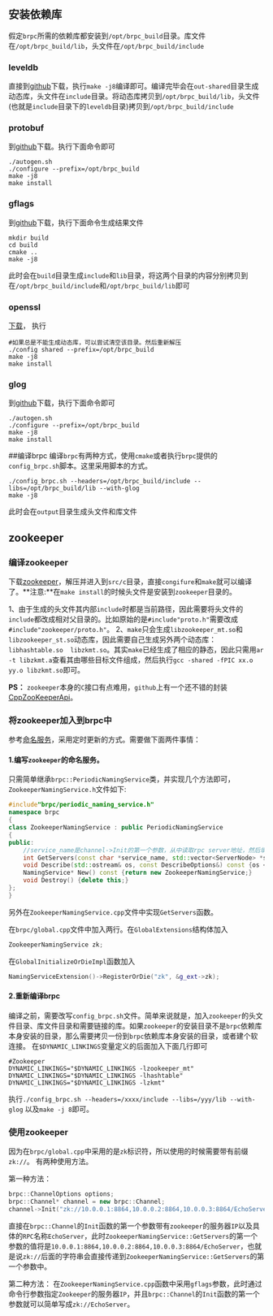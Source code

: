 ## 安装依赖库

假定`brpc`所需的依赖库都安装到`/opt/brpc_build`目录。库文件在`/opt/brpc_build/lib`，头文件在`/opt/brpc_build/include`

### leveldb
直接到[github](https://github.com/google/leveldb)下载，执行`make -j8`编译即可。编译完毕会在`out-shared`目录生成动态库，头文件在`include`目录。将动态库拷贝到`/opt/brpc_build/lib`，头文件(也就是`include`目录下的`leveldb`目录)拷贝到`/opt/brpc_build/include`

### protobuf
到[github](https://github.com/protocolbuffers/protobuf)下载。执行下面命令即可
```shell
./autogen.sh
./configure --prefix=/opt/brpc_build
make -j8
make install
```

### gflags
到[github](https://github.com/gflags/gflags)下载，执行下面命令生成结果文件
```shell
mkdir build
cd build
cmake ..
make -j8
```
此时会在`build`目录生成`include`和`lib`目录，将这两个目录的内容分别拷贝到在`/opt/brpc_build/include`和`/opt/brpc_build/lib`即可

### openssl
[下载](https://ftp.openssl.org/source/old/1.0.2/openssl-1.0.2l.tar.gz)， 执行
```shell
#如果总是不能生成动态库，可以尝试清空该目录。然后重新解压
./config shared --prefix=/opt/brpc_build
make -j8
make install
```


### glog
到[github](https://github.com/google/glog)下载，执行下面命令即可
```shell
./autogen.sh
./configure --prefix=/opt/brpc_build
make -j8
make install
```



##编译brpc
编译`brpc`有两种方式，使用`cmake`或者执行`brpc`提供的`config_brpc.sh`脚本。这里采用脚本的方式。
```shell
./config_brpc.sh --headers=/opt/brpc_build/include --libs=/opt/brpc_build/lib --with-glog
make -j8
```
此时会在`output`目录生成头文件和库文件


## zookeeper
### 编译zookeeper
下载[zookeeper](http://mirror.bit.edu.cn/apache/zookeeper/stable/)，解压并进入到`src/c`目录，直接`congifure`和`make`就可以编译了。**注意:**在`make install`的时候头文件是安装到`zookeeper`目录的。

1、由于生成的头文件其内部`include`时都是当前路径，因此需要将头文件的`include`都改成相对父目录的。比如原始的是`#include"proto.h"`需要改成`#include"zookeeper/proto.h"`。
2、`make`只会生成`libzookeeper_mt.so`和`libzookeeper_st.so`动态库，因此需要自己生成另外两个动态库：`libhashtable.so  libzkmt.so`。其实`make`已经生成了相应的静态，因此只需用`ar -t libzkmt.a`查看其由哪些目标文件组成，然后执行`gcc -shared -fPIC xx.o yy.o libzkmt.so`即可。

**PS：** `zookeeper`本身的`C`接口有点难用，`github`上有一个还不错的封装[CppZooKeeperApi](https://github.com/godmoon/CppZooKeeperApi)。

### 将zookeeper加入到brpc中
参考[命名服务](https://github.com/brpc/brpc/blob/master/docs/cn/load_balancing.md#%E5%91%BD%E5%90%8D%E6%9C%8D%E5%8A%A1)，采用定时更新的方式。需要做下面两件事情：

#### 1.编写`zookeeper`的命名服务。
只需简单继承`brpc::PeriodicNamingService`类，并实现几个方法即可，`ZookeeperNamingService.h`文件如下:
```cpp
#include"brpc/periodic_naming_service.h"
namespace brpc
{
class ZookeeperNamingService : public PeriodicNamingService
{
public:
    //service_name是channel->Init的第一个参数，从中读取rpc server地址，然后填充到servers即可
    int GetServers(const char *service_name, std::vector<ServerNode> *servers)override;
    void Describe(std::ostream& os, const DescribeOptions&) const {os << "zookeeper";}
    NamingService* New() const {return new ZookeeperNamingService;}
    void Destroy() {delete this;}
};
}
```
另外在`ZookeeperNamingService.cpp`文件中实现`GetServers`函数。

在`brpc/global.cpp`文件中加入两行。在`GlobalExtensions`结构体加入
```cpp
ZookeeperNamingService zk;
```
在`GlobalInitializeOrDieImpl`函数加入
```cpp
NamingServiceExtension()->RegisterOrDie("zk", &g_ext->zk);
```

#### 2.重新编译brpc
编译之前，需要改写`config_brpc.sh`文件。简单来说就是，加入`zookeeper`的头文件目录、库文件目录和需要链接的库。如果`zookeeper`的安装目录不是`brpc`依赖库本身安装的目录，那么需要拷贝一份到`brpc`依赖库本身安装的目录，或者建个软连接。
在`$DYNAMIC_LINKINGS`变量定义的后面加入下面几行即可
```shell
#Zookeeper
DYNAMIC_LINKINGS="$DYNAMIC_LINKINGS -lzookeeper_mt"
DYNAMIC_LINKINGS="$DYNAMIC_LINKINGS -lhashtable"
DYNAMIC_LINKINGS="$DYNAMIC_LINKINGS -lzkmt"
```

执行`./config_brpc.sh --headers=/xxxx/include --libs=/yyy/lib --with-glog` 以及`make -j 8`即可。


### 使用zookeeper
因为在`brpc/global.cpp`中采用的是`zk`标识符，所以使用的时候需要带有前缀`zk://`。 有两种使用方法。

第一种方法：
```cpp
brpc::ChannelOptions options;
brpc::Channel* channel = new brpc::Channel;
channel->Init("zk://10.0.0.1:8864,10.0.0.2:8864,10.0.0.3:8864/EchoServer", "rr", &options);//第二个参数不能为空
```
直接在`brpc::Channel`的`Init`函数的第一个参数带有`zookeeper`的服务器`IP`以及具体的`RPC`名称`EchoServer`，此时`ZookeeperNamingService::GetServers`的第一个参数的值将是`10.0.0.1:8864,10.0.0.2:8864,10.0.0.3:8864/EchoServer`，也就是说`zk://`后面的字符串会直接传递到`ZookeeperNamingService::GetServers`的第一个参数中。

第二种方法：
在`ZookeeperNamingService.cpp`函数中采用`gflags`参数，此时通过命令行参数指定`Zookeeper`的服务器`IP`，并且`brpc::Channel`的`Init`函数的第一个参数就可以简单写成`zk://EchoServer`。


